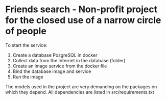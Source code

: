 # Friends search - Non-profit project for the closed use of a narrow circle of people

To start the service:
1. Create a database PosgreSQL in docker
2. Collect data from the Internet in the database (folder)
3. Create an image service from the docker file
4. Bind the database image and service
5. Run the image

The models used in the project are very demanding on the packages on which they depend. 
All dependencies are listed in src/requirements.txt

